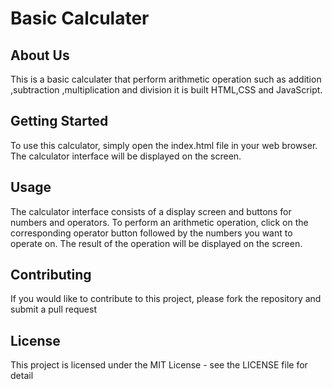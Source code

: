 # Basic Calculater
## About Us
This is a basic calculater that perform arithmetic operation such as addition ,subtraction ,multiplication and division it is built HTML,CSS and JavaScript.   
## Getting Started
To use this calculator, simply open the index.html file in your web browser. The calculator interface will be displayed on the screen.
## Usage
The calculator interface consists of a display screen and buttons for numbers and operators. To perform an arithmetic operation, click on the corresponding operator button followed by the numbers you want to operate on. The result of the operation will be displayed on the screen.
## Contributing
If you would like to contribute to this project, please fork the repository and submit a pull request
## License
This project is licensed under the MIT License - see the LICENSE file for detail

